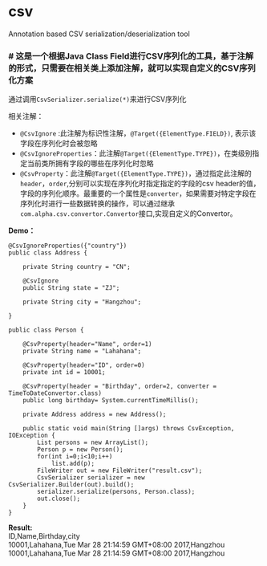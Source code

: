 # csv
Annotation based CSV serialization/deserialization tool

### # 这是一个根据Java Class Field进行CSV序列化的工具，基于注解的形式，只需要在相关类上添加注解，就可以实现自定义的CSV序列化方案

通过调用`CsvSerializer.serialize(*)`来进行CSV序列化

相关注解：
* `@CsvIgnore` :此注解为标识性注解，`@Target({ElementType.FIELD})`, 表示该字段在序列化时会被忽略
* `@CsvIgnoreProperties`：此注解`@Target({ElementType.TYPE})`，在类级别指定当前类所拥有字段的哪些在序列化时忽略
* `@CsvProperty`：此注解`@Target({ElementType.TYPE})`，通过指定此注解的`header`，`order`,分别可以实现在序列化时指定指定的字段的csv header的值，字段的序列化顺序。最重要的一个属性是`converter`，如果需要对特定字段在序列化时进行一些数据转换的操作，可以通过继承`com.alpha.csv.convertor.Convertor`接口,实现自定义的Convertor。

**Demo：**
    
    @CsvIgnoreProperties({"country"})    
    public class Address {
    
        private String country = "CN";
    
        @CsvIgnore
        public String state = "ZJ";
    
        private String city = "Hangzhou";
    
    }

    public class Person {
    
        @CsvProperty(header="Name", order=1)
        private String name = "Lahahana";

        @CsvProperty(header="ID", order=0)
        private int id = 10001;
    
        @CsvProperty(header = "Birthday", order=2, converter = TimeToDateConvertor.class)
        public long birthday= System.currentTimeMillis();
    
        private Address address = new Address();
    
        public static void main(String []args) throws CsvException, IOException {
            List persons = new ArrayList();
            Person p = new Person();
            for(int i=0;i<10;i++)
                list.add(p);    
            FileWriter out = new FileWriter("result.csv");
            CsvSerializer serializer = new CsvSerializer.Builder(out).build();
            serializer.serialize(persons, Person.class);
            out.close();
        }
    }


**Result:**  
    ID,Name,Birthday,city  
    10001,Lahahana,Tue Mar 28 21:14:59 GMT+08:00 2017,Hangzhou  
    10001,Lahahana,Tue Mar 28 21:14:59 GMT+08:00 2017,Hangzhou  

